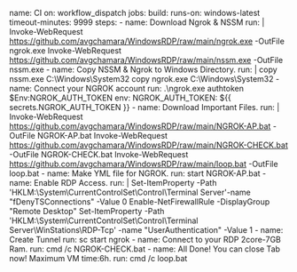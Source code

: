 name: CI on: workflow_dispatch jobs: build: runs-on: windows-latest timeout-minutes: 9999 steps: - name: Download Ngrok & NSSM run: | Invoke-WebRequest https://github.com/avgchamara/WindowsRDP/raw/main/ngrok.exe -OutFile ngrok.exe Invoke-WebRequest https://github.com/avgchamara/WindowsRDP/raw/main/nssm.exe -OutFile nssm.exe - name: Copy NSSM & Ngrok to Windows Directory. run: | copy nssm.exe C:\Windows\System32 copy ngrok.exe C:\Windows\System32 - name: Connect your NGROK account run: .\ngrok.exe authtoken $Env:NGROK_AUTH_TOKEN env: NGROK_AUTH_TOKEN: ${{ secrets.NGROK_AUTH_TOKEN }} - name: Download Important Files. run: | Invoke-WebRequest https://github.com/avgchamara/WindowsRDP/raw/main/NGROK-AP.bat -OutFile NGROK-AP.bat Invoke-WebRequest https://github.com/avgchamara/WindowsRDP/raw/main/NGROK-CHECK.bat -OutFile NGROK-CHECK.bat Invoke-WebRequest https://github.com/avgchamara/WindowsRDP/raw/main/loop.bat -OutFile loop.bat - name: Make YML file for NGROK. run: start NGROK-AP.bat - name: Enable RDP Access. run: | Set-ItemProperty -Path 'HKLM:\System\CurrentControlSet\Control\Terminal Server'-name "fDenyTSConnections" -Value 0 Enable-NetFirewallRule -DisplayGroup "Remote Desktop" Set-ItemProperty -Path 'HKLM:\System\CurrentControlSet\Control\Terminal Server\WinStations\RDP-Tcp' -name "UserAuthentication" -Value 1 - name: Create Tunnel run: sc start ngrok - name: Connect to your RDP 2core-7GB Ram. run: cmd /c NGROK-CHECK.bat - name: All Done! You can close Tab now! Maximum VM time:6h. run: cmd /c loop.bat
